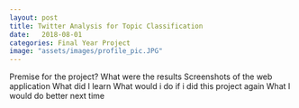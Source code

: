 ```yaml
---
layout: post
title: Twitter Analysis for Topic Classification 
date:   2018-08-01
categories: Final Year Project
image: "assets/images/profile_pic.JPG"
---
```

Premise for the project?
What were the results
Screenshots of the web application
What did I learn
What would i do if i did this project again
What I would do better next time

